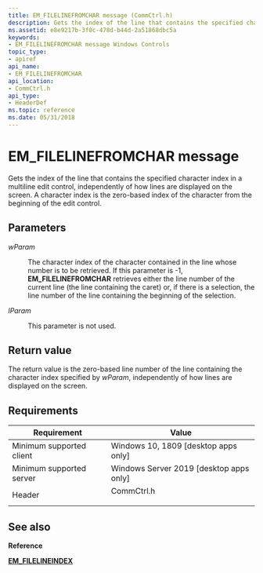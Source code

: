 ```yaml
---
title: EM_FILELINEFROMCHAR message (CommCtrl.h)
description: Gets the index of the line that contains the specified character index in a multiline edit control, independently of how lines are displayed on the screen.
ms.assetid: e8e9217b-3f0c-478d-b44d-2a51868dbc5a
keywords:
- EM_FILELINEFROMCHAR message Windows Controls
topic_type:
- apiref
api_name:
- EM_FILELINEFROMCHAR
api_location:
- CommCtrl.h
api_type:
- HeaderDef
ms.topic: reference
ms.date: 05/31/2018
---
```


# EM\_FILELINEFROMCHAR message

Gets the index of the line that contains the specified character index in a multiline edit control, independently of how lines are displayed on the screen. A character index is the zero-based index of the character from the beginning of the edit control.

## Parameters

<dl> <dt>

*wParam* 
</dt> <dd>

The character index of the character contained in the line whose number is to be retrieved. If this parameter is -1, **EM\_FILELINEFROMCHAR** retrieves either the line number of the current line (the line containing the caret) or, if there is a selection, the line number of the line containing the beginning of the selection.

</dd> <dt>

*lParam* 
</dt> <dd>

This parameter is not used.

</dd> </dl>

## Return value

The return value is the zero-based line number of the line containing the character index specified by *wParam*, independently of how lines are displayed on the screen.

## Requirements



| Requirement | Value |
|-------------------------------------|----------------------------------------------------------------------------------------------------------|
| Minimum supported client<br/> | Windows 10, 1809 \[desktop apps only\]<br/>                                                           |
| Minimum supported server<br/> | Windows Server 2019 \[desktop apps only\]<br/>                                                     |
| Header<br/>                   | <dl> <dt>CommCtrl.h</dt> </dl> |



## See also

<dl> <dt>

**Reference**
</dt> <dt>

[**EM\_FILELINEINDEX**](em-filelineindex.md)
</dt> </dl>

 

 





